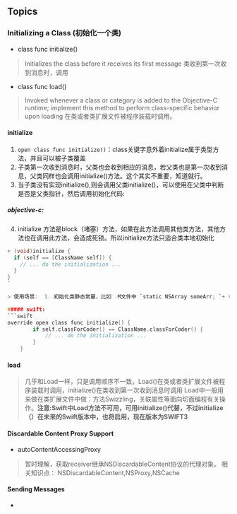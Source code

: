 ## Topics
### Initializing a Class (初始化一个类)
* class func initialize()
> Initializes the class before it receives its first message
> 类收到第一次收到消息时，调用
* class func load()
> Invoked whenever a class or category is added to the Objective-C runtime; implement this method to perform class-specific behavior upon loading
> 在类或者类扩展文件被程序装载时调用。

#### initialize
1. `open class func initialize()`：class关键字意外着initialize属于类型方法，并且可以被子类覆盖
2. 子类第一次收到消息时，父类也会收到相应的消息，若父类也是第一次收到消息，父类同样也会调用initialize()方法。这个其实不重要，知道就行。
3. 当子类没有实现initialize(),则会调用父类initialize()，可以使用在父类中判断是否是父类指针，然后调用初始化代码:
##### objective-c: 
4. initialize 方法是block（堵塞）方法，如果在此方法调用其他类方法，其他方法也在调用此方法，会造成死锁。所以initialize方法只适合类本地初始化
```c
+ (void)initialize {
  if (self == [ClassName self]) {
    // ... do the initialization ...
  }
}
`

> 使用场景:  1. 初始化类静态常量，比如 .M文件中 `static NSArray someArr; `+ (void)initialize {someArr = [NSArray array] }`；2、 Swift当中Load方法不可用，可代替Load方法做相关初始化操作，如方法Swizzling

##### swift: 
```swift
override open class func initialize() {
        if self.classForCoder() == ClassName.classForCoder() {
            // ... do the initialization ...
        }
    }
```

#### load
> 几乎和Load一样，只是调用顺序不一致，Load()在类或者类扩展文件被程序装载时调用，initialize()在类收到第一次收到消息时调用
> Load中一般用来做在类扩展文件中做：方法Swizzling，关联属性等面向切面编程有关操作。__注意:Swift中Load方法不可用，可用initialize()代替，不过initialize（）在未来的Swift版本中，也将启用，现在版本为SWIFT3__

#### Discardable Content Proxy Support
* autoContentAccessingProxy
> 暂时理解，获取receiver继承NSDiscardableContent协议的代理对象。 相关知识点： NSDiscardableContent,NSProxy,NSCache

#### Sending Messages
* 





